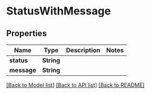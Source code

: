 # StatusWithMessage

## Properties

| Name        | Type       | Description | Notes |
| ----------- | ---------- | ----------- | ----- |
| **status**  | **String** |             |
| **message** | **String** |             |

[[Back to Model list]](../README.md#documentation-for-models) [[Back to API list]](../README.md#documentation-for-api-endpoints) [[Back to README]](../README.md)
